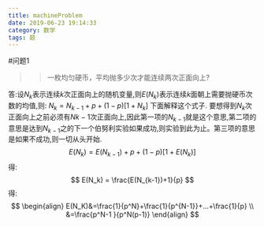 ```yaml
---
title: machineProblem
date: 2019-06-23 19:14:33
category: 数学
tags: 题
---
```


#问题1
>>一枚均匀硬币，平均抛多少次才能连续两次正面向上?

答:设$N_k$表示连续$k$次正面向上的随机变量,则$E(N_k)$表示连续$k$面朝上需要抛硬币次数的均值,则:
$N_k=N_{k-1}+p+(1-p)[1+N_k]$
下面解释这个式子.
要想得到$N_k$次正面向上之前必须有$N{k-1}$次正面向上,因此第一项的$N_{k-1}$就是这个意思,第二项的意思是达到$N_{k-1}$之的下一个伯努利实验如果成功,则实验到此为止。第三项的意思是如果不成功,则一切从头开始.
$$E(N_k)=E(N_{k-1})+p+(1-p)[1+E(N_k)]$$
得:
$$
E(N_k) = \frac{E(N_{k-1})+1}{p}
$$
得:
$$
\begin{align}
E(N_K)&=\frac{1}{p^N}+\frac{1}{p^{N-1}}+...+\frac{1}{p} \\
&=\frac{p^N-1 }{p^N(p-1)}
\end{align}
$$